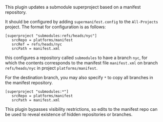 This plugin updates a submodule superproject based on a manifest repository.

It should be configured by adding `supermanifest.config` to the
`All-Projects` project. The format for configuration is as follows:


```
[superproject "submodules:refs/heads/nyc"]
   srcRepo = platforms/manifest
   srcRef = refs/heads/nyc
   srcPath = manifest.xml
```

this configures a repository called `submodules` to have a branch
`nyc`, for which the contents corresponds to the manifest file
`manifest.xml` on branch `refs/heads/nyc` in project `platforms/manifest`.

For the destination branch, you may also specify `*` to copy all
branches in the manifest repository.

```
[superproject "submodules:*"]
   srcRepo = platforms/manifest
   srcPath = manifest.xml
```

This plugin bypasses visibility restrictions, so edits to the manifest
repo can be used to reveal existence of hidden repositories or
branches.
